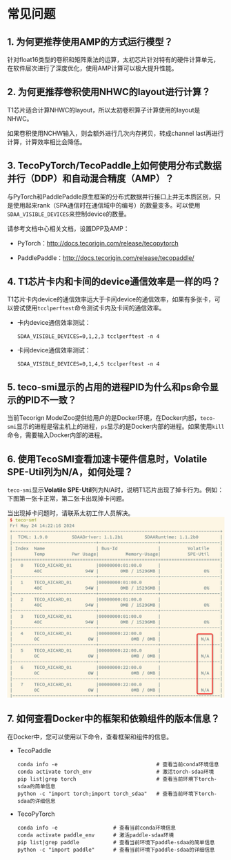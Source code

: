 
# 常见问题

## 1. 为何更推荐使用AMP的方式运行模型？

针对float16类型的卷积和矩阵乘法的运算，太初芯片针对特有的硬件计算单元，在软件层次进行了深度优化，使用AMP计算可以极大提升性能。

## 2. 为何更推荐卷积使用NHWC的layout进行计算？

T1芯片适合计算NHWC的layout，所以太初卷积算子计算使用的layout是NHWC。

如果卷积使用NCHW输入，则会额外进行几次内存拷贝，转成channel last再进行计算，计算效率相比会降低。

## 3. TecoPyTorch/TecoPaddle上如何使用分布式数据并行（DDP）和自动混合精度（AMP）？

与PyTorch和PaddlePaddle原生框架的分布式数据并行接口上并无本质区别，只是使用起来rank（SPA通信时在通信域中的编号）的数量变多。可以使用`SDAA_VISIBLE_DEVICES`来控制device的数量。

请参考文档中心相关文档，设置DPP及AMP：

* PyTorch：http://docs.tecorigin.com/release/tecopytorch
  
* PaddlePaddle：http://docs.tecorigin.com/release/tecopaddle/  
  
## 4. T1芯片卡内和卡间的device通信效率是一样的吗？

T1芯片卡内device的通信效率远大于卡间device的通信效率，如果有多张卡，可以尝试使用`tcclperftest`命令测试卡内及卡间的通信效率。

* 卡内device通信效率测试：
  ```  
  SDAA_VISIBLE_DEVICES=0,1,2,3 tcclperftest -n 4
  ```
* 卡间device通信效率测试：
  ```
  SDAA_VISIBLE_DEVICES=0,1,4,5 tcclperftest -n 4
  ```

## 5. teco-smi显示的占用的进程PID为什么和ps命令显示的PID不一致？

当前Tecorign ModelZoo提供给用户的是Docker环境，在Docker内部，`teco-smi`显示的进程是宿主机上的进程，`ps`显示的是Docker内部的进程。如果使用`kill`命令，需要输入Docker内部的进程。  


## 6. 使用TecoSMI查看加速卡硬件信息时，Volatile SPE-Util列为N/A，如何处理？

`teco-smi`显示**Volatile SPE-Util**列为N/A时，说明T1芯片出现了掉卡行为。例如：下图第一张卡正常，第二张卡出现掉卡问题。

当出现掉卡问题时，请联系太初工作人员解决。  
![image](./tecosmi.png)

## 7. 如何查看Docker中的框架和依赖组件的版本信息？

在Docker中，您可以使用以下命令，查看框架和组件的信息。

- TecoPaddle
  ```
  conda info -e                                # 查看当前conda环境信息
  conda activate torch_env                     # 激活torch-sdaa环境
  pip list|grep torch                          # 查看当前环境下torch-sdaa的简单信息
  python -c "import torch;import torch_sdaa"   # 查看当前环境下torch-sdaa的详细信息
  ```
- TecoPyTorch
  ```
  conda info -e                  # 查看当前conda环境信息
  conda activate paddle_env      # 激活paddle-sdaa环境
  pip list|grep paddle           # 查看当前环境下paddle-sdaa的简单信息
  python -c "import paddle"      # 查看当前环境下paddle-sdaa的详细信息
  ```